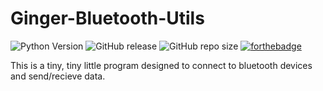 # Ginger-Bluetooth-Utils
![Python Version](https://img.shields.io/badge/python-3.7.3-blue) ![GitHub release](https://img.shields.io/github/downloads/GingerIndustries/Ginger-Bluetooth-Utils/v0.1-pre/total) ![GitHub repo size](https://img.shields.io/github/repo-size/GingerIndustries/Ginger-Bluetooth-Utils) [![forthebadge](https://forthebadge.com/images/badges/made-with-python.svg)](https://forthebadge.com)

This is a tiny, tiny little program designed to connect to bluetooth devices and send/recieve data.

